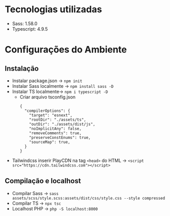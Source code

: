 # Tecnologias utilizadas
- Sass: 1.58.0
- Typescript: 4.9.5

# Configurações do Ambiente

## Instalação
- Instalar package.json -> `npm init`
- Instalar Sass localmente -> `npm install sass -D`
- Instalar TS localmente-> `npm i typescript -D`
  - Criar arquivo tsconfig.json
    ```
    {
      "compilerOptions": {
        "target": "esnext",
        "rootDir": "./assets/ts",                                  
        "outDir": "./assets/dist/js",                                        
        "noImplicitAny": false,
        "removeComments": true,
        "preserveConstEnums": true,
        "sourceMap": true,  
      }
    }
    ```
- Tailwindcss inserir PlayCDN na tag `<head>` do HTML ->  `<script src="https://cdn.tailwindcss.com"></script>`

## Compilação e localhost
- Compilar Sass -> `sass assets/scss/style.scss:assets/dist/css/style.css --style compressed`
- Compilar TS -> `npx tsc`
- Localhost PHP -> `php -S localhost:8000`
